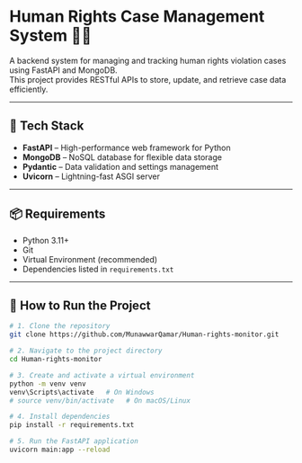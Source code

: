 # Human Rights Case Management System 🧑‍⚖️

A backend system for managing and tracking human rights violation cases using FastAPI and MongoDB.  
This project provides RESTful APIs to store, update, and retrieve case data efficiently.

---

## 🧰 Tech Stack

- **FastAPI** – High-performance web framework for Python
- **MongoDB** – NoSQL database for flexible data storage
- **Pydantic** – Data validation and settings management
- **Uvicorn** – Lightning-fast ASGI server

---

## 📦 Requirements

- Python 3.11+
- Git
- Virtual Environment (recommended)
- Dependencies listed in `requirements.txt`

---

## 🚀 How to Run the Project

```bash
# 1. Clone the repository
git clone https://github.com/MunawwarQamar/Human-rights-monitor.git

# 2. Navigate to the project directory
cd Human-rights-monitor

# 3. Create and activate a virtual environment
python -m venv venv
venv\Scripts\activate   # On Windows
# source venv/bin/activate   # On macOS/Linux

# 4. Install dependencies
pip install -r requirements.txt

# 5. Run the FastAPI application
uvicorn main:app --reload
